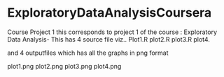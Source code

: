 ExploratoryDataAnalysisCoursera
===============================

Course Project 1
this corresponds to project 1 of the course : Exploratory Data Analysis- 
This has 4 source file viz..
Plot1.R
plot2.R
plot3.R
plot4.

and 4 outputfiles which has all the graphs in png format

plot1.png
plot2.png
plot3.png
plot4.png
